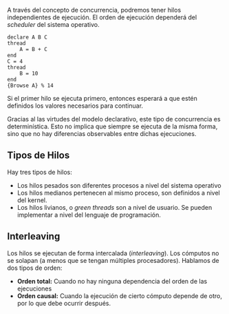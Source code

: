 A través del concepto de concurrencia, podremos tener hilos independientes de ejecución. El orden de ejecución dependerá del *scheduler* del sistema operativo.

```Oz
declare A B C
thread
	A = B + C
end
C = 4
thread
	B = 10
end
{Browse A} % 14
```

Si el primer hilo se ejecuta primero, entonces esperará a que estén definidos los valores necesarios para continuar.

Gracias al las virtudes del modelo declarativo, este tipo de concurrencia es determinística. Esto no implica que siempre se ejecuta de la misma forma, sino que no hay diferencias observables entre dichas ejecuciones.

## Tipos de Hilos

Hay tres tipos de hilos:

- Los hilos pesados son diferentes procesos a nivel del sistema operativo
- Los hilos medianos pertenecen al mismo proceso, son definidos a nivel del kernel.
- Los hilos livianos, o *green threads* son a nivel de usuario. Se pueden implementar a nivel del lenguaje de programación.

## Interleaving

Los hilos se ejecutan de forma intercalada (*interleaving*). Los cómputos no se solapan (a menos que se tengan múltiples procesadores). Hablamos de dos tipos de orden:

- **Orden total:** Cuando no hay ninguna dependencia del orden de las ejecuciones
- **Orden causal:** Cuando la ejecución de cierto cómputo depende de otro, por lo que debe ocurrir después.
